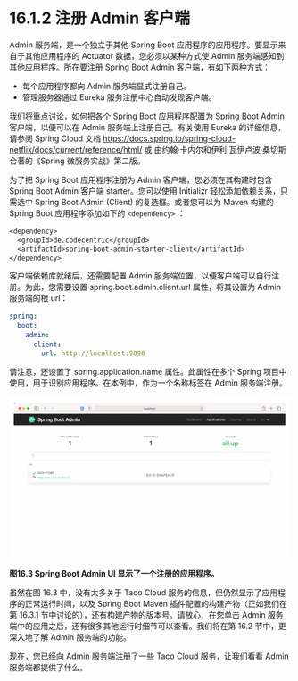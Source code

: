 # 16.1.2 注册 Admin 客户端

Admin 服务端，是一个独立于其他 Spring Boot 应用程序的应用程序。要显示来自于其他应用程序的 Actuator 数据，您必须以某种方式使 Admin 服务端感知到其他应用程序。所在要注册 Spring Boot Admin 客户端，有如下两种方式：

* 每个应用程序都向 Admin 服务端显式注册自己。
* 管理服务器通过 Eureka 服务注册中心自动发现客户端。

我们将重点讨论，如何把各个 Spring Boot 应用程序配置为 Spring Boot Admin 客户端，以便可以在 Admin 服务端上注册自己。有关使用 Eureka 的详细信息，请参阅 Spring Cloud 文档 https://docs.spring.io/spring-cloud-netflix/docs/current/reference/html/ 或 由约翰·卡内尔和伊利·瓦伊卢波·桑切斯合著的《Spring 微服务实战》第二版。

为了把 Spring Boot 应用程序注册为 Admin 客户端，您必须在其构建时包含 Spring Boot Admin 客户端 starter。您可以使用 Initializr 轻松添加依赖关系，只需选中 Spring Boot Admin \(Client\) 的复选框。或者您可以为 Maven 构建的 Spring Boot 应用程序添加如下的 `<dependency>` ：

```markup
<dependency>
  <groupId>de.codecentric</groupId>
  <artifactId>spring-boot-admin-starter-client</artifactId>
</dependency>
```

客户端依赖库就绪后，还需要配置 Admin 服务端位置，以便客户端可以自行注册。为此，您需要设置 spring.boot.admin.client.url 属性，将其设置为 Admin 服务端的根 url：

```yaml
spring:
  boot:
    admin:
      client:
        url: http://localhost:9090
```

请注意，还设置了 spring.application.name 属性。此属性在多个 Spring 项目中使用，用于识别应用程序。在本例中，作为一个名称标签在 Admin 服务端注册。

![](../../assets/16.3.png)

**图16.3 Spring Boot Admin UI 显示了一个注册的应用程序。**</br>

虽然在图 16.3 中，没有太多关于 Taco Cloud 服务的信息，但仍然显示了应用程序的正常运行时间，以及 Spring Boot Maven 插件配置的构建产物（正如我们在第 16.3.1 节中讨论的），还有构建产物的版本号。请放心，在您单击 Admin 服务端中的应用之后，还有很多其他运行时细节可以查看。我们将在第 16.2 节中，更深入地了解 Admin 服务端的功能。

现在，您已经向 Admin 服务端注册了一些 Taco Cloud 服务，让我们看看 Admin 服务端都提供了什么。

